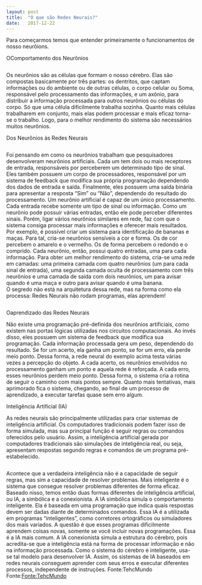 ```yaml
---
layout: post
title:  "O que são Redes Neurais?"
date:   2017-12-22
---
```

<dt>Para começarmos temos que entender primeiramente o funcionamentos de nosso neurôions.</dt>

<p class="intro"><span class="dropcap"> O</span>Comportamento dos Neurônios 
<figure>
	<img src="{{ '/assets/img/Post_Img/1.jpg' | prepend: site.baseurl }}" alt=""> 	
</figure>
Os neurônios são as células que formam o nosso cérebro. Elas são compostas basicamente por três partes: os dentritos, que captam informações ou do ambiente ou de outras células, o corpo celular ou Soma, responsável pelo processamento das informações, e um axônio, para distribuir a informação processada para outros neurônios ou células do corpo. Só que uma célula dificilmente trabalha sozinha. Quanto mais células trabalharem em conjunto, mais elas podem processar e mais eficaz torna-se o trabalho. Logo, para o melhor rendimento do sistema são necessários muitos neurônios.

<p class="intro"><span class="dropcap"> D</span>os Neurônios às Redes Neurais
<figure>
	<img src="{{ '/assets/img/Post_Img/2.jpg' | prepend: site.baseurl }}" alt=""> 	
</figure>
Foi pensando em como os neurônios trabalham que pesquisadores desenvolveram neurônios artificiais. Cada um tem dois ou mais receptores de entrada, responsáveis por perceberem um determinado tipo de sinal. Eles também possuem um corpo de processadores, responsável por um sistema de feedback que modifica sua própria programação dependendo dos dados de entrada e saída. Finalmente, eles possuem uma saída binária para apresentar a resposta “Sim” ou “Não”, dependendo do resultado do processamento.
Um neurônio artificial é capaz de um único processamento. Cada entrada recebe somente um tipo de sinal ou informação. Como um neurônio pode possuir várias entradas, então ele pode perceber diferentes sinais. Porém, ligar vários neurônios similares em rede, faz com que o sistema consiga processar mais informações e oferecer mais resultados.
Por exemplo, é possível criar um sistema para identificação de bananas e maças. Para tal, cria-se neurônios sensíveis a cor e forma. Os de cor percebem o amarelo e o vermelho. Os de forma percebem o redondo e o comprido. Cada neurônio, então, possui quatro entradas, uma para cada informação.
Para obter um melhor rendimento do sistema, cria-se uma rede em camadas: uma primeira camada com quatro neurônios (um para cada sinal de entrada), uma segunda camada oculta de processamento com três neurônios e uma camada de saída com dois neurônios, um para avisar quando é uma maça e outro para avisar quando é uma banana.

<dt>O segredo não está na arquitetura dessa rede, mas na forma como ela processa: Redes Neurais não rodam programas, elas aprendem! </dt>
<figure>
	<img src="{{ '/assets/img/Post_Img/3.jpg' | prepend: site.baseurl }}" alt=""> 	
</figure>
<p class="intro"><span class="dropcap"> O</span>aprendizado das Redes Neurais

Não existe uma programação pré-definida dos neurônios artificiais, como existem nas portas lógicas utilizadas nos circuitos computacionais. Ao invés disso, eles possuem um sistema de feedback que modifica sua programação. Cada informação processada gera um peso, dependendo do resultado. Se for um acerto, ela ganha um ponto, se for um erro, ela perde meio ponto.
Dessa forma, a rede neural do exemplo acima testa várias vezes a percepção do objeto. A cada acerto, os neurônios envolvidos no processamento ganham um ponto e aquela rede é reforçada. A cada erro, esses neurônios perdem meio ponto. Dessa forma, o sistema cria a rotina de seguir o caminho com mais pontos sempre. Quanto mais tentativas, mais aprimorado fica o sistema, chegando, ao final de um processo de aprendizado, a executar tarefas quase sem erro algum.

<p class="intro"><span class="dropcap"> I</span>nteligência Artificial (IA)

As redes neurais são principalmente utilizadas para criar sistemas de inteligência artificial. Os computadores tradicionais podem fazer isso de forma simulada, mas sua principal função é seguir regras ou comandos oferecidos pelo usuário. Assim, a inteligência artificial gerada por computadores tradicionais são simulações de inteligência real, ou seja, apresentam respostas segundo regras e comandos de um programa pré-estabelecido.
<figure>
	<img src="{{ '/assets/img/Post_Img/4.jpg' | prepend: site.baseurl }}" alt=""> 	
</figure>

Acontece que a verdadeira inteligência não é a capacidade de seguir regras, mas sim a capacidade de resolver problemas. Mais inteligente é o sistema que consegue resolver problemas diferentes de forma eficaz. Baseado nisso, temos então duas formas diferentes de inteligência artificial, ou IA, a simbólica e a conexionista.
A IA simbólica simula o comportamento inteligente. Ela é baseada em uma programação que indica quais respostas devem ser dadas diante de determinados comandos. Essa IA é a utilizada em programas “inteligentes”, como corretores ortográficos ou simuladores dos mais variados. A questão é que esses programas dificilmente aprendem coisas novas, somente se você incluir novas programações. Essa é a IA mais comum.
A IA conexionista simula a estrutura do cérebro, pois acredita-se que a inteligência está na forma de processar informação e não na informação processada. Como o sistema do cérebro é inteligente, usa-se tal modelo para desenvolver IA. Assim, os sistemas de IA baseados em redes neurais conseguem aprender com seus erros e executar diferentes processos, independente de instruções.
Fonte:TehcMundo
Fonte:<a href="https://www.tecmundo.com.br/programacao/2754-o-que-sao-redes-neurais-.htm">Fonte:TehcMundo</a>





